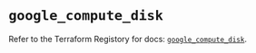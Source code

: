 # `google_compute_disk`

Refer to the Terraform Registory for docs: [`google_compute_disk`](https://registry.terraform.io/providers/hashicorp/google/4.77.0/docs/resources/compute_disk).
